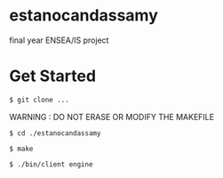 # estanocandassamy
final year  ENSEA/IS project
# Get Started
```sh 
$ git clone ...
```

WARNING : DO NOT ERASE OR MODIFY THE MAKEFILE

```$ cd ./estanocandassamy```

```$ make```

```$ ./bin/client engine```
